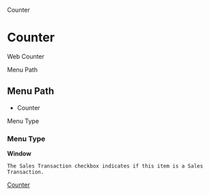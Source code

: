 
Counter
# Counter


Web Counter

Menu Path
## Menu Path



- Counter

Menu Type
### Menu Type

**Window**

```
The Sales Transaction checkbox indicates if this item is a Sales Transaction.
```

[Counter](../../window-counter.md)